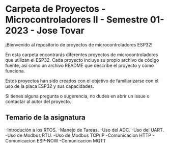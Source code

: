 
# Carpeta de Proyectos - Microcontroladores II - Semestre 01-2023 - Jose Tovar 

¡Bienvenido al repositorio de proyectos de microcontroladores ESP32!

En esta carpeta encontrarás diferentes proyectos de microcontroladores que utilizan el ESP32. Cada proyecto incluye su propio archivo de código fuente, así como un archivo README que describe el proyecto y cómo funciona.

Estos proyectos han sido creados con el objetivo de familiarizarse con el uso de la placa ESP32 y sus capacidades.

Si tienes alguna pregunta o sugerencia, no dudes en abrir un issue o contactar al autor del proyecto.

## Temario de la asignatura
-Introdución a los RTOS.
-Manejo de Tareas.
-Uso del ADC.
-Uso del UART.
-Uso de Modbus RTU.
-Uso de Modbus TCP/IP
-Comunicacion HTTP
-Comunicacion ESP-NOW
-Comunicacion MQTT

